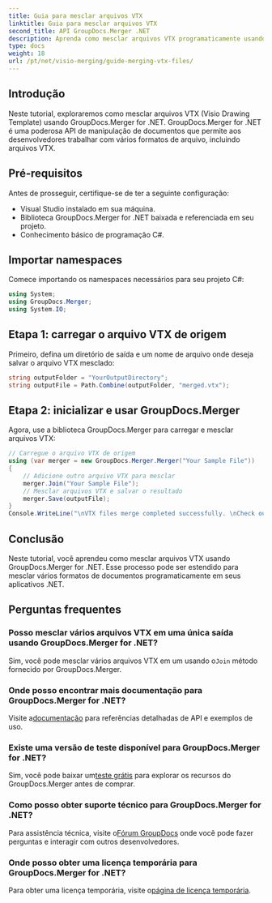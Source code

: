 ```yaml
---
title: Guia para mesclar arquivos VTX
linktitle: Guia para mesclar arquivos VTX
second_title: API GroupDocs.Merger .NET
description: Aprenda como mesclar arquivos VTX programaticamente usando GroupDocs.Merger for .NET. Guia passo a passo com exemplos de código.
type: docs
weight: 18
url: /pt/net/visio-merging/guide-merging-vtx-files/
---
```

## Introdução
Neste tutorial, exploraremos como mesclar arquivos VTX (Visio Drawing Template) usando GroupDocs.Merger for .NET. GroupDocs.Merger for .NET é uma poderosa API de manipulação de documentos que permite aos desenvolvedores trabalhar com vários formatos de arquivo, incluindo arquivos VTX.
## Pré-requisitos
Antes de prosseguir, certifique-se de ter a seguinte configuração:
- Visual Studio instalado em sua máquina.
- Biblioteca GroupDocs.Merger for .NET baixada e referenciada em seu projeto.
- Conhecimento básico de programação C#.

## Importar namespaces
Comece importando os namespaces necessários para seu projeto C#:
```csharp
using System; 
using GroupDocs.Merger;
using System.IO;
```
## Etapa 1: carregar o arquivo VTX de origem
Primeiro, defina um diretório de saída e um nome de arquivo onde deseja salvar o arquivo VTX mesclado:
```csharp
string outputFolder = "YourOutputDirectory";
string outputFile = Path.Combine(outputFolder, "merged.vtx");
```
## Etapa 2: inicializar e usar GroupDocs.Merger
Agora, use a biblioteca GroupDocs.Merger para carregar e mesclar arquivos VTX:
```csharp
// Carregue o arquivo VTX de origem
using (var merger = new GroupDocs.Merger.Merger("Your Sample File"))
{
    // Adicione outro arquivo VTX para mesclar
    merger.Join("Your Sample File");
    // Mesclar arquivos VTX e salvar o resultado
    merger.Save(outputFile);
}
Console.WriteLine("\nVTX files merge completed successfully. \nCheck output in {0}", outputFolder);
```

## Conclusão
Neste tutorial, você aprendeu como mesclar arquivos VTX usando GroupDocs.Merger for .NET. Esse processo pode ser estendido para mesclar vários formatos de documentos programaticamente em seus aplicativos .NET.

## Perguntas frequentes
### Posso mesclar vários arquivos VTX em uma única saída usando GroupDocs.Merger for .NET?
 Sim, você pode mesclar vários arquivos VTX em um usando o`Join` método fornecido por GroupDocs.Merger.
### Onde posso encontrar mais documentação para GroupDocs.Merger for .NET?
 Visite a[documentação](https://reference.groupdocs.com/merger/net/) para referências detalhadas de API e exemplos de uso.
### Existe uma versão de teste disponível para GroupDocs.Merger for .NET?
 Sim, você pode baixar um[teste grátis](https://releases.groupdocs.com/) para explorar os recursos do GroupDocs.Merger antes de comprar.
### Como posso obter suporte técnico para GroupDocs.Merger for .NET?
 Para assistência técnica, visite o[Fórum GroupDocs](https://forum.groupdocs.com/c/merger/32) onde você pode fazer perguntas e interagir com outros desenvolvedores.
### Onde posso obter uma licença temporária para GroupDocs.Merger for .NET?
 Para obter uma licença temporária, visite o[página de licença temporária](https://purchase.groupdocs.com/temporary-license/).